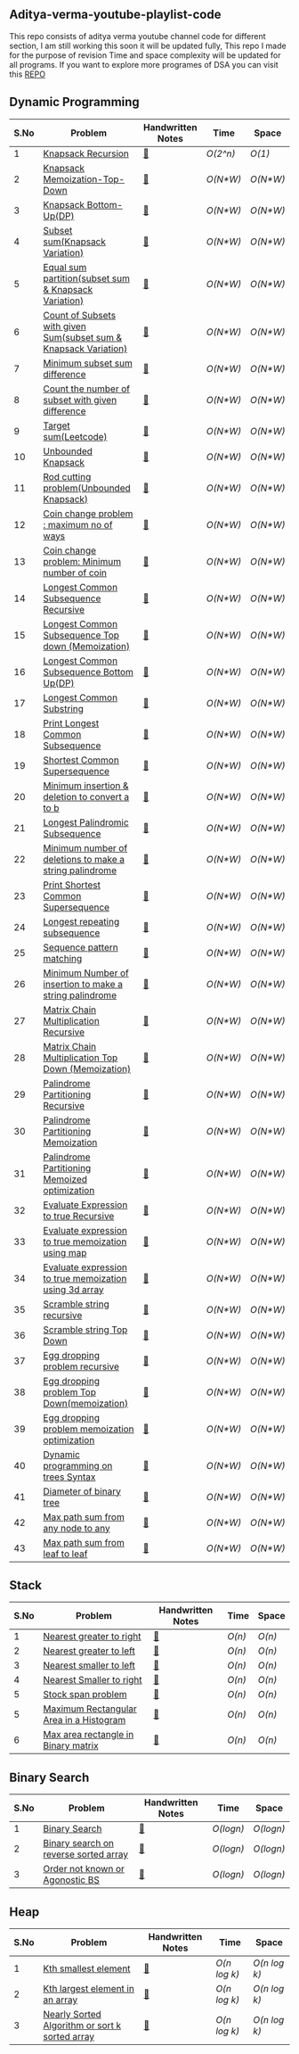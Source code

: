 ## Aditya-verma-youtube-playlist-code
This repo consists of aditya verma youtube channel code for different section, I am still working this soon it will be updated fully, This repo I made for the purpose of revision Time and space complexity will be updated for all programs.
If you want to explore more programes of DSA you can visit this [REPO](https://github.com/skjha1/Data-Structure-Algorithm-Programs)

## Dynamic Programming
|  S.No  | Problem         |  Handwritten Notes       |  Time           | Space           |
|-----|---------------- | --------------- | --------------- | --------------- | 
1 | [Knapsack Recursion](https://github.com/skjha1/Data-Structure-Algorithm-Programs/blob/master/src/Algorithms/Dynamic%20Programming/01%20Recursive%20Knapsack.cpp) | [:blue_book:](https://drive.google.com/file/d/1DhuwI5-RWRfu1FO9_RAOnn46c5Lf687O/view?usp=sharing)  | _O(2^n)_       | _O(1)_          |
2 | [Knapsack Memoization-Top-Down](https://github.com/skjha1/Data-Structure-Algorithm-Programs/blob/master/src/Algorithms/Dynamic%20Programming/02%20Knapsack%20Memoization(DP).cpp) | [:blue_book:](https://drive.google.com/file/d/1nwv4ZAAAbZrUVi8Po49grzYiJo39ibSw/view?usp=sharing)  | _O(N*W)_       | _O(N*W)_          | 
3 | [Knapsack Bottom-Up(DP)](https://github.com/skjha1/Data-Structure-Algorithm-Programs/blob/master/src/Algorithms/Dynamic%20Programming/03%20Knapsack%20Bottom%20up.cpp)| [:blue_book:](https://drive.google.com/file/d/1X8Vr_PYOwHiaBBkDtifnjcdmJ1dYPphf/view?usp=sharing)  | _O(N*W)_       | _O(N*W)_          |
4 | [Subset sum(Knapsack Variation)](https://github.com/skjha1/Data-Structure-Algorithm-Programs/blob/master/src/Algorithms/Dynamic%20Programming/04%20Subset%20sum(Knapsack%20variation).cpp)| [:blue_book:](https://drive.google.com/file/d/18w_Sca0Jn18X4m8sjzFXpo-1Hxsu7uSt/view?usp=sharing)  | _O(N*W)_       | _O(N*W)_          |
5 | [Equal sum partition(subset sum & Knapsack Variation)](https://github.com/skjha1/Data-Structure-Algorithm-Programs/blob/master/src/Algorithms/Dynamic%20Programming/05%20Equal%20sum%20partition.cpp)| [:blue_book:](https://drive.google.com/file/d/1w3a8Xg8UzkeY6mStgnMkK9wnYRNVSBSB/view?usp=sharing)  | _O(N*W)_       | _O(N*W)_          |
6 | [Count of Subsets with given Sum(subset sum & Knapsack Variation)](https://github.com/skjha1/Data-Structure-Algorithm-Programs/blob/master/src/Algorithms/Dynamic%20Programming/06%20Count%20of%20Subsets%20with%20given%20Sum.cpp)| [:blue_book:](https://drive.google.com/file/d/181rnNr7JfxWQgfxImbCnSuUEatCl1yZn/view?usp=sharing) | _O(N*W)_       | _O(N*W)_          |
7 | [Minimum subset sum difference](https://github.com/skjha1/Data-Structure-Algorithm-Programs/blob/master/src/Algorithms/Dynamic%20Programming/07%20Minimum%20subset%20sum%20difference.cpp)| [:blue_book:](https://drive.google.com/file/d/1akz5zmPu6YnV93TkEXIpeVpoowIj06Pp/view?usp=sharing) | _O(N*W)_       | _O(N*W)_          |
8 | [Count the number of subset with given difference](https://github.com/skjha1/Data-Structure-Algorithm-Programs/blob/master/src/Algorithms/Dynamic%20Programming/08%20Count%20the%20number%20of%20subset%20with%20given%20difference.cpp)| [:blue_book:](https://drive.google.com/file/d/1I5r71mRFOc3uC8nL5ybxj_U7TrxISkvB/view?usp=sharing) | _O(N*W)_       | _O(N*W)_          |
9 | [Target sum(Leetcode)](https://github.com/skjha1/Data-Structure-Algorithm-Programs/blob/master/src/Algorithms/Dynamic%20Programming/09%20Target%20sum.cpp)| [:blue_book:](https://drive.google.com/file/d/1I5r71mRFOc3uC8nL5ybxj_U7TrxISkvB/view?usp=sharing) | _O(N*W)_       | _O(N*W)_          |
10 | [Unbounded Knapsack](https://github.com/skjha1/Data-Structure-Algorithm-Programs/blob/master/src/Algorithms/Dynamic%20Programming/10%20Unbounded%20Knapsack.cpp)| [:blue_book:](https://drive.google.com/file/d/1nSqa9Fx0Nxws93Y27m3P9JFuY2hX43dO/view?usp=sharing) | _O(N*W)_       | _O(N*W)_          |
11 | [Rod cutting problem(Unbounded Knapsack)](https://github.com/skjha1/Data-Structure-Algorithm-Programs/blob/master/src/Algorithms/Dynamic%20Programming/11%20Rod%20cutting%20problem.cpp)| [:blue_book:](https://drive.google.com/file/d/1QrSiIw_Nk0EKKbNTn0GiXDvfWowIEPzR/view?usp=sharing) | _O(N*W)_       | _O(N*W)_          |
12 | [Coin change problem : maximum no of ways](https://github.com/skjha1/Data-Structure-Algorithm-Programs/blob/master/src/Algorithms/Dynamic%20Programming/12%20Coin%20change%20problem%20:%20maximum%20no%20of%20ways.cpp)| [:blue_book:](https://drive.google.com/file/d/1_77U9fv8hg0zX-KwKa9oEz_JzNNofmyW/view?usp=sharing) | _O(N*W)_       | _O(N*W)_          |
13 |[Coin change problem: Minimum number of coin](https://github.com/skjha1/Data-Structure-Algorithm-Programs/blob/master/src/Algorithms/Dynamic%20Programming/13%20Coin%20change%20problem:%20Minimum%20number%20of%20coin.cpp)| [:blue_book:](https://drive.google.com/file/d/1QrSiIw_Nk0EKKbNTn0GiXDvfWowIEPzR/view?usp=sharing) | _O(N*W)_       | _O(N*W)_          |
14 | [Longest Common Subsequence Recursive](https://github.com/skjha1/Data-Structure-Algorithm-Programs/blob/master/src/Algorithms/Dynamic%20Programming/14%20Longest%20Common%20Subsequence%20recursive.cpp)| [:blue_book:](https://drive.google.com/file/d/1rHnxMNLtBJMy0ZvjNJ2sIB4HOyvxO0d1/view?usp=sharing) | _O(N*W)_       | _O(N*W)_          |
15 |[Longest Common Subsequence Top down (Memoization)](https://github.com/skjha1/Data-Structure-Algorithm-Programs/blob/master/src/Algorithms/Dynamic%20Programming/15%20Longest%20Common%20Subsequence%20Top%20down(Memoization).cpp) | [:blue_book:](https://drive.google.com/file/d/1EeDnia9Z5jX3rdyGndZu3Qxbwug_RNw7/view?usp=sharing) | _O(N*W)_       | _O(N*W)_          |
16 |[Longest Common Subsequence Bottom Up(DP)](https://github.com/skjha1/Data-Structure-Algorithm-Programs/blob/master/src/Algorithms/Dynamic%20Programming/16%20Longest%20Common%20Subsequence%20Bottom%20Up(DP).cpp) |[:blue_book:](https://drive.google.com/file/d/1ys7JAYt54UrAQi01p6WU0rSAu9Pq9fBR/view?usp=sharing)  | _O(N*W)_       | _O(N*W)_          |
17 | [Longest Common Substring](https://github.com/skjha1/Data-Structure-Algorithm-Programs/blob/master/src/Algorithms/Dynamic%20Programming/17%20LCS%20Substring.cpp)| [:blue_book:](https://drive.google.com/file/d/1q-xNcvSPggnZo4K7AUAjGG6dXq5_Sw90/view?usp=sharing) | _O(N*W)_       | _O(N*W)_          |
18 |[Print Longest Common Subsequence](https://github.com/skjha1/Data-Structure-Algorithm-Programs/blob/master/src/Algorithms/Dynamic%20Programming/18%20Print%20LCS.cpp) | [:blue_book:](https://drive.google.com/file/d/17v5LhQk6J7g7HtazUc8Jac8phS9yHCdI/view?usp=sharing) | _O(N*W)_       | _O(N*W)_          |
19 |[Shortest Common Supersequence](https://github.com/skjha1/Data-Structure-Algorithm-Programs/blob/master/src/Algorithms/Dynamic%20Programming/19%20Shortest%20Common%20Supersequence.cpp) | [:blue_book:](https://drive.google.com/file/d/1slMl5RuAsNcBHLgbb07PvNcdRijHYSZh/view?usp=sharing) | _O(N*W)_       | _O(N*W)_          |
20 |[Minimum insertion & deletion to convert a to b](https://github.com/skjha1/Data-Structure-Algorithm-Programs/blob/master/src/Algorithms/Dynamic%20Programming/20%20Minimum%20insertion%20deletion%20to%20convert%20a%20to%20b.cpp)| [:blue_book:](https://drive.google.com/file/d/1v1VGAk9fc6r_1VLXHeiJco9C7hVa13Dv/view?usp=sharing)  | _O(N*W)_       | _O(N*W)_          |
21 |[Longest Palindromic Subsequence](https://github.com/skjha1/Data-Structure-Algorithm-Programs/blob/master/src/Algorithms/Dynamic%20Programming/21%20Longest%20Palindromic%20Subsequence.cpp) | [:blue_book:](https://drive.google.com/file/d/1LNrqRZv5WkAp3GppwU5g46l47luBYKpx/view?usp=sharing) | _O(N*W)_       | _O(N*W)_          |
22 |[Minimum number of deletions to make a string palindrome](https://github.com/skjha1/Data-Structure-Algorithm-Programs/blob/master/src/Algorithms/Dynamic%20Programming/22%20Minimum%20number%20of%20deletions%20to%20make%20a%20string%20palindrome.cpp) | [:blue_book:](https://drive.google.com/file/d/1vAxYmhl2K9Ttgpbjw_x4r8kQ5vWxUCrx/view?usp=sharing) | _O(N*W)_       | _O(N*W)_          |
23 | [Print Shortest Common Supersequence](https://github.com/skjha1/Data-Structure-Algorithm-Programs/blob/master/src/Algorithms/Dynamic%20Programming/23%20Print%20Shortest%20Common%20Supersequence.cpp) |[:blue_book:](https://drive.google.com/file/d/1iV_vEGe9puZjEg_0ONGuNVNJ9XzCejEc/view?usp=sharing)  | _O(N*W)_       | _O(N*W)_          |
24 |[Longest repeating subsequence](https://github.com/skjha1/Data-Structure-Algorithm-Programs/blob/master/src/Algorithms/Dynamic%20Programming/24%20Longest%20repeating%20subsequence.cpp) | [:blue_book:](https://drive.google.com/file/d/19A7ZshA8UZyYP2mgqMWopxu-BWfPDo6n/view?usp=sharing) | _O(N*W)_       | _O(N*W)_          |
25 |[Sequence pattern matching](https://github.com/skjha1/Data-Structure-Algorithm-Programs/blob/master/src/Algorithms/Dynamic%20Programming/25%20Sequence%20pattern%20matching.cpp) | [:blue_book:](https://drive.google.com/file/d/1qeLP_OgOOuowO3YtxOkq6x3v__w16X9x/view?usp=sharing) | _O(N*W)_       | _O(N*W)_          |
26 |[Minimum Number of insertion to make a string palindrome](https://github.com/skjha1/Data-Structure-Algorithm-Programs/blob/master/src/Algorithms/Dynamic%20Programming/26%20Minimum%20Number%20of%20insertion%20to%20make%20a%20string%20palindrome.cpp) |  [:blue_book:](https://drive.google.com/file/d/1NBiKWYRRkbv0E62zKXJxEkeVPy-1hUyO/view?usp=sharing)| _O(N*W)_       | _O(N*W)_          |
27 |[Matrix Chain Multiplication Recursive](https://github.com/skjha1/Data-Structure-Algorithm-Programs/blob/master/src/Algorithms/Dynamic%20Programming/27%20Matrix%20chain%20multiplication.cpp) | [:blue_book:](https://drive.google.com/file/d/1wAe0Lmmn_EldPpMgoNcQ6oXTyz6miNwZ/view?usp=sharing) | _O(N*W)_       | _O(N*W)_          |
28 |[Matrix Chain Multiplication Top Down (Memoization)](https://github.com/skjha1/Data-Structure-Algorithm-Programs/blob/master/src/Algorithms/Dynamic%20Programming/28%20MCM%20Memoization.cpp) | [:blue_book:](https://drive.google.com/file/d/1gaMhq4VyMepVAdyAibrlQQ4HyA0-S-A4/view?usp=sharing) | _O(N*W)_       | _O(N*W)_          |
29 |[Palindrome Partitioning Recursive](https://github.com/skjha1/Data-Structure-Algorithm-Programs/blob/master/src/Algorithms/Dynamic%20Programming/29%20Palindrome%20Partitioning%20Recursive.cpp)| [:blue_book:](https://drive.google.com/file/d/149gE-tx63xpXEmVetDm1P8Yg3jDY76zy/view?usp=sharing)  | _O(N*W)_       | _O(N*W)_          |
30 |[Palindrome Partitioning Memoization](https://github.com/skjha1/Data-Structure-Algorithm-Programs/blob/master/src/Algorithms/Dynamic%20Programming/30%20Palindrome%20Partitioning%20Memoization.cpp)|  [:blue_book:](https://drive.google.com/file/d/1uB_cwe4Oq9MlRD6DYepMh3Ah5O4No74m/view?usp=sharing) | _O(N*W)_       | _O(N*W)_          |
31 |[Palindrome Partitioning Memoized optimization](https://github.com/skjha1/Data-Structure-Algorithm-Programs/blob/master/src/Algorithms/Dynamic%20Programming/31%20Palindrome%20Partitioning%20Memoized%20optimization.cpp) | [:blue_book:](https://drive.google.com/file/d/1Wkvhccw5qXCxAJODvtZXBXoBdwsX4DLo/view?usp=sharing) | _O(N*W)_       | _O(N*W)_          |
32 |[Evaluate Expression to true Recursive](https://github.com/skjha1/Data-Structure-Algorithm-Programs/blob/master/src/Algorithms/Dynamic%20Programming/32%20Evaluate%20Expression%20to%20true%20Recursive.cpp) | [:blue_book:](https://drive.google.com/file/d/113CvcjEPSHETAEgb9s3f_qC1sqKgIJIR/view?usp=sharing) | _O(N*W)_       | _O(N*W)_          |
33 |[Evaluate expression to true memoization using map](https://github.com/skjha1/Data-Structure-Algorithm-Programs/blob/master/src/Algorithms/Dynamic%20Programming/33%20Evaluate%20expression%20to%20true%20memoization%20using%20map.cpp) |[:blue_book:](https://drive.google.com/file/d/1BFpuxP1Dx7i2AhSrPNWcLyhENSkZqgtA/view?usp=sharing)  | _O(N*W)_       | _O(N*W)_          |
34 |[Evaluate expression to true memoization using 3d array](https://github.com/skjha1/Data-Structure-Algorithm-Programs/blob/master/src/Algorithms/Dynamic%20Programming/34%20Evaluate%20expression%20to%20true%20memoization%20using%203d%20array.cpp) |  [:blue_book:](https://drive.google.com/file/d/1BFpuxP1Dx7i2AhSrPNWcLyhENSkZqgtA/view?usp=sharing)| _O(N*W)_       | _O(N*W)_          |
35 | [Scramble string recursive](https://github.com/skjha1/Data-Structure-Algorithm-Programs/blob/master/src/Algorithms/Dynamic%20Programming/35%20Scramble%20string%20recursive.cpp)| [:blue_book:](https://drive.google.com/file/d/1Bx27UUnbvk_pLCCxebGcuhMuiorR6UIb/view?usp=sharing) | _O(N*W)_       | _O(N*W)_          |
36 |[Scramble string Top Down](https://github.com/skjha1/Data-Structure-Algorithm-Programs/blob/master/src/Algorithms/Dynamic%20Programming/36%20Scramble%20string%20top%20down.cpp) | [:blue_book:](https://drive.google.com/file/d/14NF0jeCY83yRvsdt8UV1aYQ8ShOoK9d5/view?usp=sharing) | _O(N*W)_       | _O(N*W)_          |
37 |[Egg dropping problem recursive](https://github.com/skjha1/Data-Structure-Algorithm-Programs/blob/master/src/Algorithms/Dynamic%20Programming/37%20Egg%20dropping%20problem%20recursive.cpp) | [:blue_book:](https://drive.google.com/file/d/1stnWelQ4p0ILxNvCj6pFwBawUS-pSxJr/view?usp=sharing) | _O(N*W)_       | _O(N*W)_          |
38 |[Egg dropping problem Top Down(memoization)](https://github.com/skjha1/Data-Structure-Algorithm-Programs/blob/master/src/Algorithms/Dynamic%20Programming/38%20Egg%20dropping%20problem%20top%20down.cpp) | [:blue_book:](https://drive.google.com/file/d/16cecIM51gT8ktLyGfAiSWGLtvcSuyQ6i/view?usp=sharing) | _O(N*W)_       | _O(N*W)_          |
39 |[Egg dropping problem memoization optimization](https://github.com/skjha1/Data-Structure-Algorithm-Programs/blob/master/src/Algorithms/Dynamic%20Programming/39%20Egg%20dropping%20problem%20memoization%20optimization.cpp) | [:blue_book:](https://drive.google.com/file/d/14OhSFRAEV82dijgEJisKekM0Gw7ZB9zs/view?usp=sharing) | _O(N*W)_       | _O(N*W)_          |
40 |[Dynamic programming on trees Syntax](#) |[:blue_book:](https://drive.google.com/file/d/19KENQURNp2WXtJlCiuvNpMhqGfhPTh37/view?usp=sharing)  | _O(N*W)_       | _O(N*W)_          |
41 |[Diameter of binary tree](https://github.com/skjha1/Data-Structure-Algorithm-Programs/blob/master/src/Algorithms/Dynamic%20Programming/40%20Diameter%20of%20binary%20tree.cpp) |  [:blue_book:](https://drive.google.com/file/d/1bUfIJNZHR7dN6ApoWPcQGRnv-1iGleht/view?usp=sharing)| _O(N*W)_       | _O(N*W)_          |
42 |[Max path sum from any node to any](https://github.com/skjha1/Data-Structure-Algorithm-Programs/blob/master/src/Algorithms/Dynamic%20Programming/41%20Max%20path%20sum%20from%20any%20node%20to%20any.cpp)| [:blue_book:](https://drive.google.com/file/d/1DMU1wcmfWCr-0Bi8JP0oTzb3CN_LOvLm/view?usp=sharing)  | _O(N*W)_       | _O(N*W)_          |
43 | [ Max path sum from leaf to leaf](https://github.com/skjha1/Data-Structure-Algorithm-Programs/blob/master/src/Algorithms/Dynamic%20Programming/42%20Max_path_sum_from_leaf_to_leaf.cpp)|  [:blue_book:](https://drive.google.com/file/d/1jXho_vvWeDHgMtDRkqt_AzE8J8UCSJSg/view?usp=sharing)| _O(N*W)_       | _O(N*W)_          |


## Stack 



|  S.No  | Problem         |  Handwritten Notes       |  Time           | Space           |
|-----|---------------- | --------------- | --------------- | --------------- | 
1 | [Nearest greater to right](https://github.com/skjha1/Aditya-verma-youtube-playlist-code/blob/main/Stack/01%20Nearest%20greater%20to%20right.cpp) | [:blue_book:](https://drive.google.com/file/d/1K0GOA7KaNPVq6mW09MUwzdD9RnrT4iNd/view?usp=sharing)  | _O(n)_       | _O(n)_          |
2 | [Nearest greater to left](https://github.com/skjha1/Aditya-verma-youtube-playlist-code/blob/main/Stack/02%20Nearest%20greater%20to%20left(NGL).cpp) | [:blue_book:](https://drive.google.com/file/d/16ikIhdad0ojGZzYnrVAyR_dnqQsbeBIR/view?usp=sharing)  | _O(n)_       | _O(n)_          |
3 | [Nearest smaller to left](https://github.com/skjha1/Aditya-verma-youtube-playlist-code/blob/main/Stack/03%20Nearest%20smaller%20to%20left.cpp) | [:blue_book:](https://drive.google.com/file/d/16DO1rXKTu4U-beTh7nbsGd6XmUWqIFmb/view?usp=sharing)  | _O(n)_       | _O(n)_          |
4 | [Nearest Smaller to right](https://github.com/skjha1/Aditya-verma-youtube-playlist-code/blob/main/Stack/04%20Nearest%20smaller%20to%20right.cpp) | [:blue_book:](https://drive.google.com/file/d/1tzyQW8hk3KriYFQZQfuM7dw1uibvoJYN/view?usp=sharing)  | _O(n)_       | _O(n)_          |
5 | [Stock span problem](https://github.com/skjha1/Aditya-verma-youtube-playlist-code/blob/main/Stack/05%20Stock%20span%20problem.cpp) | [:blue_book:](https://drive.google.com/file/d/1-NqGSrilyDOBBXfqSrCgUFXFi6Qmjn9p/view?usp=sharing)  | _O(n)_       | _O(n)_          |
5 | [Maximum Rectangular Area in a Histogram](https://github.com/skjha1/Aditya-verma-youtube-playlist-code/blob/main/Stack/06%20Maximum%20Rectangular%20Area%20in%20a%20Histogram.cpp) | [:blue_book:](https://drive.google.com/file/d/19q3tYzuIKTNLd9yq0mPbSAyOQvx3tvcV/view?usp=sharing)  | _O(n)_       | _O(n)_          |
6 | [Max area rectangle in Binary matrix](https://github.com/skjha1/Aditya-verma-youtube-playlist-code/blob/main/Stack/07%20Max%20area%20rectangle%20in%20Binary%20matrix.cpp) | [:blue_book:](https://drive.google.com/file/d/1ckMtxRT61WyfWW_flioPFCFn47mcY-o2/view?usp=sharing)  | _O(n)_       | _O(n)_          |









## Binary Search

|  S.No  | Problem         |  Handwritten Notes       |  Time           | Space           |
|-----|---------------- | --------------- | --------------- | --------------- | 
1 | [Binary Search](https://github.com/skjha1/Aditya-verma-youtube-playlist-code/blob/main/Binary%20Search/01%20Binary%20search.cpp) | [:blue_book:](https://drive.google.com/file/d/1Pv4r3xKmwmHhtbvc8VmKkK2VdNblnsRn/view?usp=sharing)  | _O(logn)_       | _O(logn)_          |
2 | [Binary search on reverse sorted array](https://github.com/skjha1/Aditya-verma-youtube-playlist-code/blob/main/Binary%20Search/02%20Binary%20search%20on%20reverse%20sorted%20array.cpp) | [:blue_book:](https://drive.google.com/file/d/1Pv4r3xKmwmHhtbvc8VmKkK2VdNblnsRn/view?usp=sharing)  | _O(logn)_       | _O(logn)_          |
3 | [Order not known or Agonostic BS](https://github.com/skjha1/Aditya-verma-youtube-playlist-code/blob/main/Binary%20Search/03%20Order%20not%20known%20or%20Agonostic%20BS.cpp) | [:blue_book:](https://drive.google.com/file/d/1Pv4r3xKmwmHhtbvc8VmKkK2VdNblnsRn/view?usp=sharing)  | _O(logn)_       | _O(logn)_          |








## Heap

|  S.No  | Problem         |  Handwritten Notes       |  Time           | Space           |
|-----|---------------- | --------------- | --------------- | --------------- | 
1 | [Kth smallest element](https://github.com/skjha1/Aditya-verma-youtube-playlist-code/blob/main/Heap/01%20Kth%20smallest%20element.cpp) | [:blue_book:](https://drive.google.com/file/d/1Pv4r3xKmwmHhtbvc8VmKkK2VdNblnsRn/view?usp=sharing)  | _O(n log k)_       | _O(n log k)_          |
2 | [Kth largest element in an array](https://github.com/skjha1/Aditya-verma-youtube-playlist-code/blob/main/Heap/02%20Kth%20largest%20element%20in%20an%20array.cpp) | [:blue_book:](https://drive.google.com/file/d/1Pv4r3xKmwmHhtbvc8VmKkK2VdNblnsRn/view?usp=sharing)  | _O(n log k)_       | _O(n log k)_          |
3 | [Nearly Sorted Algorithm or sort k sorted array](https://github.com/skjha1/Aditya-verma-youtube-playlist-code/blob/main/Heap/03%20Nearly%20Sorted%20Algorithm%20or%20sort%20k%20sorted%20array.cpp) | [:blue_book:](https://drive.google.com/file/d/1Pv4r3xKmwmHhtbvc8VmKkK2VdNblnsRn/view?usp=sharing)  | _O(n log k)_       | _O(n log k)_          |

